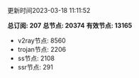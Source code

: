 更新时间2023-03-18 11:11:52

**总订阅: 207**
**总节点: 20374**
**有效节点: 13165**
- v2ray节点: 8560
- trojan节点: 2206
- ss节点: 2108
- ssr节点: 291
